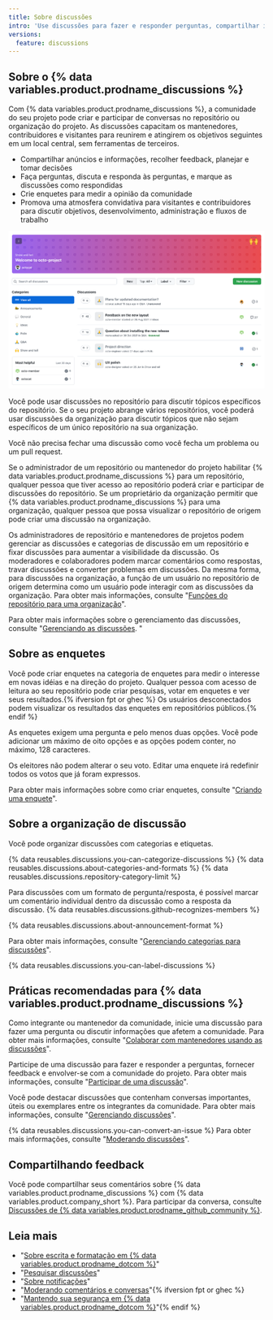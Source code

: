 ```yaml
---
title: Sobre discussões
intro: 'Use discussões para fazer e responder perguntas, compartilhar informações, fazer anúncios e conduzir ou participar de uma conversa sobre um projeto em {% data variables.product.product_name %}.'
versions:
  feature: discussions
---
```



## Sobre o {% data variables.product.prodname_discussions %}

Com {% data variables.product.prodname_discussions %}, a comunidade do seu projeto pode criar e participar de conversas no repositório ou organização do projeto. As discussões capacitam os mantenedores, contribuidores e visitantes para reunirem e atingirem os objetivos seguintes em um local central, sem ferramentas de terceiros.

- Compartilhar anúncios e informações, recolher feedback, planejar e tomar decisões
- Faça perguntas, discuta e responda às perguntas, e marque as discussões como respondidas
- Crie enquetes para medir a opinião da comunidade
- Promova uma atmosfera convidativa para visitantes e contribuidores para discutir objetivos, desenvolvimento, administração e fluxos de trabalho

![Aba de discussões para um repositório](/assets/images/help/discussions/hero.png)

Você pode usar discussões no repositório para discutir tópicos específicos do repositório. Se o seu projeto abrange vários repositórios, você poderá usar discussões da organização para discutir tópicos que não sejam específicos de um único repositório na sua organização.

Você não precisa fechar uma discussão como você fecha um problema ou um pull request.

Se o administrador de um repositório ou mantenedor do projeto habilitar {% data variables.product.prodname_discussions %} para um repositório, qualquer pessoa que tiver acesso ao repositório poderá criar e participar de discussões do repositório. Se um proprietário da organização permitir que {% data variables.product.prodname_discussions %} para uma organização, qualquer pessoa que possa visualizar o repositório de origem pode criar uma discussão na organização.

Os administradores de repositório e mantenedores de projetos podem gerenciar as discussões e categorias de discussão em um repositório e fixar discussões para aumentar a visibilidade da discussão. Os moderadores e colaboradores podem marcar comentários como respostas, travar discussões e converter problemas em discussões. Da mesma forma, para discussões na organização, a função de um usuário no repositório de origem determina como um usuário pode interagir com as discussões da organização. Para obter mais informações, consulte "[Funções do repositório para uma organização](/organizations/managing-access-to-your-organizations-repositories/repository-roles-for-an-organization)".

Para obter mais informações sobre o gerenciamento das discussões, consulte "[Gerenciando as discussões](/discussions/managing-discussions-for-your-community/managing-discussions). "

## Sobre as enquetes

Você pode criar enquetes na categoria de enquetes para medir o interesse em novas idéias e na direção do projeto. Qualquer pessoa com acesso de leitura ao seu repositório pode criar pesquisas, votar em enquetes e ver seus resultados.{% ifversion fpt or ghec %} Os usuários desconectados podem visualizar os resultados das enquetes em repositórios públicos.{% endif %}

As enquetes exigem uma pergunta e pelo menos duas opções. Você pode adicionar um máximo de oito opções e as opções podem conter, no máximo, 128 caracteres.

Os eleitores não podem alterar o seu voto. Editar uma enquete irá redefinir todos os votos que já foram expressos.

Para obter mais informações sobre como criar enquetes, consulte "[Criando uma enquete](/discussions/collaborating-with-your-community-using-discussions/participating-in-a-discussion#creating-a-poll)".

## Sobre a organização de discussão

Você pode organizar discussões com categorias e etiquetas.

{% data reusables.discussions.you-can-categorize-discussions %} {% data reusables.discussions.about-categories-and-formats %} {% data reusables.discussions.repository-category-limit %}

Para discussões com um formato de pergunta/resposta, é possível marcar um comentário individual dentro da discussão como a resposta da discussão. {% data reusables.discussions.github-recognizes-members %}

{% data reusables.discussions.about-announcement-format %}

Para obter mais informações, consulte "[Gerenciando categorias para discussões](/discussions/managing-discussions-for-your-community/managing-categories-for-discussions)".

{% data reusables.discussions.you-can-label-discussions %}

## Práticas recomendadas para {% data variables.product.prodname_discussions %}

Como integrante ou mantenedor da comunidade, inicie uma discussão para fazer uma pergunta ou discutir informações que afetem a comunidade. Para obter mais informações, consulte "[Colaborar com mantenedores usando as discussões](/discussions/collaborating-with-your-community-using-discussions/collaborating-with-maintainers-using-discussions)".

Participe de uma discussão para fazer e responder a perguntas, fornecer feedback e envolver-se com a comunidade do projeto. Para obter mais informações, consulte "[Participar de uma discussão](/discussions/collaborating-with-your-community-using-discussions/participating-in-a-discussion)".

Você pode destacar discussões que contenham conversas importantes, úteis ou exemplares entre os integrantes da comunidade. Para obter mais informações, consulte "[Gerenciando discussões](/discussions/managing-discussions-for-your-community/managing-discussions#pinning-a-discussion)".

{% data reusables.discussions.you-can-convert-an-issue %} Para obter mais informações, consulte "[Moderando discussões](/discussions/managing-discussions-for-your-community/moderating-discussions#converting-an-issue-to-a-discussion)".

## Compartilhando feedback

Você pode compartilhar seus comentários sobre {% data variables.product.prodname_discussions %} com {% data variables.product.company_short %}. Para participar da conversa, consulte [Discussões de {% data variables.product.prodname_github_community %}](https://github.com/orgs/community/discussions/categories/discussions).

## Leia mais

- "[Sobre escrita e formatação em {% data variables.product.prodname_dotcom %}](/github/writing-on-github/about-writing-and-formatting-on-github)"
- "[Pesquisar discussões](/search-github/searching-on-github/searching-discussions)"
- "[Sobre notificações](/github/managing-subscriptions-and-notifications-on-github/about-notifications)"
- "[Moderando comentários e conversas](/communities/moderating-comments-and-conversations)"{% ifversion fpt or ghec %}
- "[Mantendo sua segurança em {% data variables.product.prodname_dotcom %}](/communities/maintaining-your-safety-on-github)"{% endif %}
